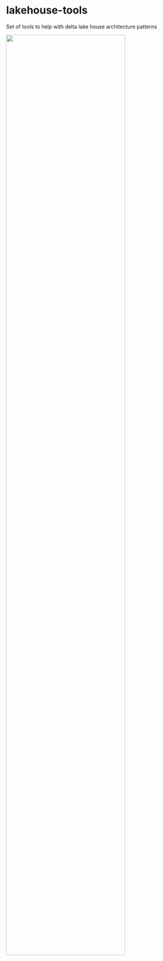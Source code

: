 # lakehouse-tools
Set of tools to help with delta lake house architecture patterns


<img src="https://live-delta-io.pantheonsite.io/wp-content/uploads/2019/04/Delta-Lake-marketecture-0423c.png" width="80%">


